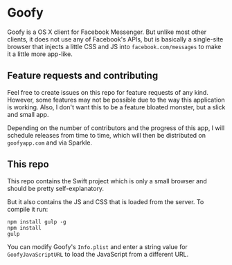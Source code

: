 # Goofy
Goofy is a OS X client for Facebook Messenger. But unlike most other clients, it does not use any of Facebook's APIs, but is basically a single-site browser that injects a little CSS and JS into `facebook.com/messages` to make it a little more app-like.

## Feature requests and contributing
Feel free to create issues on this repo for feature requests of any kind. However, some features may not be possible due to the way this application is working. Also, I don't want this to be a feature bloated monster, but a slick and small app.

Depending on the number of contributors and the progress of this app, I will schedule releases from time to time, which will then be distributed on `goofyapp.com` and via Sparkle.

## This repo
This repo contains the Swift project which is only a small browser and should be pretty self-explanatory.

But it also contains the JS and CSS that is loaded from the server. To compile it run:
```
npm install gulp -g
npm install
gulp
```

You can modify Goofy's `Info.plist` and enter a string value for `GoofyJavaScriptURL` to load the JavaScript from a different URL.
